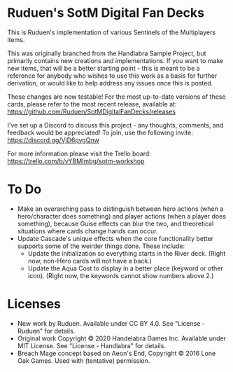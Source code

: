 # Ruduen's SotM Digital Fan Decks
This is Ruduen's implementation of various Sentinels of the Multiplayers items.

This was originally branched from the Handlabra Sample Project, but primarily contains new creations and implementations. If you want to make new items, that will be a better starting point - this is meant to be a reference for anybody who wishes to use this work as a basis for further derivation, or would like to help address any issues once this is posted.

These changes are now testable! For the most up-to-date versions of these cards, please refer to the most recent release, available at: https://github.com/Ruduen/SotMDigitalFanDecks/releases

I've set up a Discord to discuss this project - any thoughts, comments, and feedback would be appreciated! To join, use the following invite: https://discord.gg/VjD6pvgQnw

For more information please visit the Trello board: https://trello.com/b/vYBMImbg/sotm-workshop

# To Do

- Make an overarching pass to distinguish between hero actions (when a hero/character does something) and player actions (when a player does something), because Guise effects can blur the two, and theoretical situations where cards change hands can occur.
- Update Cascade's unique effects when the core functionality better supports some of the weirder things done. These include: 
  - Update the initialization so everything starts in the River deck. (Right now, non-Hero cards will not have a back.) 
  - Update the Aqua Cost to display in a better place (keyword or other icon). (Right now, the keywords cannot show numbers above 2.) 

# Licenses

- New work by Ruduen. Available under CC BY 4.0. See "License - Ruduen" for details.
- Original work Copyright © 2020 Handelabra Games Inc. Available under MIT License. See "License - Handlabra" for details.
- Breach Mage concept based on Aeon's End, Copyright © 2016 Lone Oak Games. Used with (tentative) permission. 
